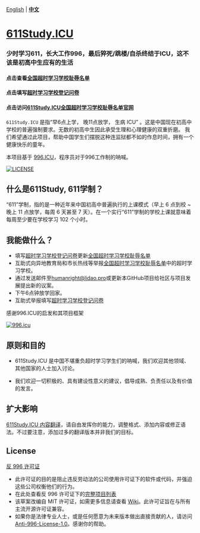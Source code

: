  [English](README.md) | **[中文](README_CN.md)**

[611Study.ICU](https://611Study.icu)
=======

### 少时学习611，长大工作996，最后猝死/跳楼/自杀终结于ICU，这不该是初高中生应有的生活

#### 点击查看[全国超时学习学校耻辱名单](https://docs.google.com/spreadsheets/d/1P48quxwMv9XsYQhXjLOvTRRq8tt3ahJnkbXo4VCxjLc/edit?usp=sharing)
#### 点击填写[超时学习学校登记问卷](https://forms.gle/n4w2Kb4hMtDxCTE18)
#### 点击访问[611Study.ICU全国超时学习学校耻辱名单官网](https://611Study.ICU)


`611Study.ICU`  是指“早6点上学， 晚11点放学， 生病 ICU” 。这是中国现在初高中学校的普遍强制要求。无数的初高中生因此承受生理和心理健康的双重折磨。
我们希望通过此项目，帮助中国学生们摆脱这种连监狱都不如的作息时间，拥有一个健康快乐的童年。



本项目基于 [996.ICU](https://996.icu/#/zh_CN)，程序员对于996工作制的呐喊。


[![LICENSE](https://img.shields.io/badge/license-Anti%20996-blue.svg?style=flat-square)](https://github.com/996icu/996.ICU/blob/master/LICENSE)


什么是611Study, 611学制？
---

“611”学制，指的是一种近年来中国初高中普遍执行的上课模式（早上 6 点到校 ~ 晚上 11 点放学，每周 6 天甚至 7 天）。在一个实行“611”学制的学校上课就意味着每周至少要在学校学习 102 个小时。


我能做什么？
---
- 填写[超时学习学校登记问卷](https://forms.gle/n4w2Kb4hMtDxCTE18)更新[全国超时学习学校耻辱名单](https://docs.google.com/spreadsheets/d/1P48quxwMv9XsYQhXjLOvTRRq8tt3ahJnkbXo4VCxjLc/edit?usp=sharing)
- 互助式向异地教育局和市长热线等举报[全国超时学习学校耻辱名单](https://docs.google.com/spreadsheets/d/1P48quxwMv9XsYQhXjLOvTRRq8tt3ahJnkbXo4VCxjLc/edit?usp=sharing)中的超时学习学校。
- 通过发送邮件至[humanright@lidao.pro](mailto:humanright@lidao.pro)或更新本GitHub项目给社区与项目发展提出新的议案。
- 下午6点钟放学回家。
- 互助式举报填写[超时学习学校登记问卷](https://forms.gle/n4w2Kb4hMtDxCTE18)

感谢996.ICU的启发和其项目框架

[![996.icu](https://img.shields.io/badge/link-996.icu-red.svg)](https://996.icu)

原则和目的
---

* 611Study.ICU 是中国不堪重负超时学习学生们的呐喊，我们欢迎其他领域、其他国家的人士加入讨论。

* 我们欢迎一切积极的、具有建设性意义的建议，倡导成熟、负责任以及有价值的发言。

扩大影响
---

[611Study.ICU 内容翻译](i18n/README.md)，请自由发挥你的能力，调整格式、添加内容或修正语法。不过要注意，添加过多的翻译版本并非我们的目标。


License
---

[反 996 许可证](LICENSE)

 - 此许可证的目的是阻止违反劳动法的公司使用许可证下的软件或代码，并强迫这些公司权衡他们的行为。
 - 在此处查看反 996 许可证下的[完整项目列表](awesomelist/README.md)
 - 该草案改编自 MIT 许可证，如需更多信息请查看 [Wiki](https://github.com/kattgu7/996-License-Draft/wiki)。此许可证旨在与所有主流开源许可证兼容。
 - 如果你是法律专业人士，或是任何愿意为未来版本做出直接贡献的人，请访问 [Anti-996-License-1.0](https://github.com/kattgu7/996-License-Draft)。感谢你的帮助。
